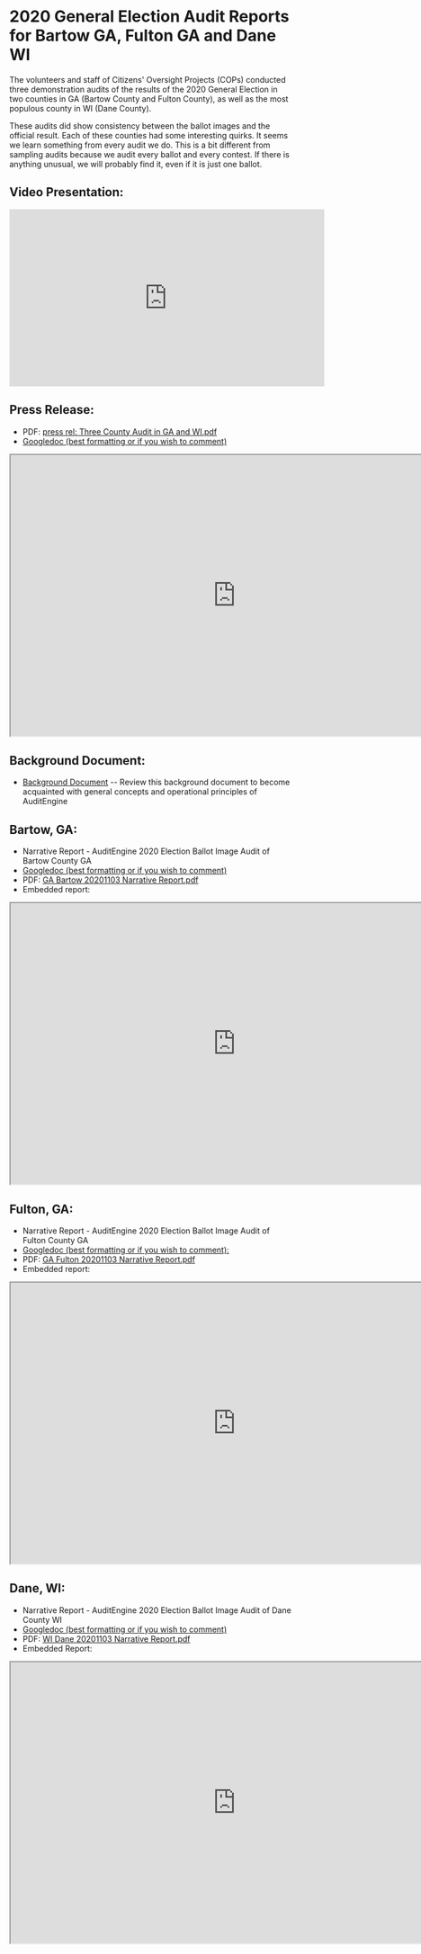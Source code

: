 # 2020 General Election Audit Reports for Bartow GA, Fulton GA and Dane WI

The volunteers and staff of Citizens' Oversight Projects (COPs) conducted three demonstration audits of the results of the 2020 General Election in two counties in GA (Bartow County and Fulton County), as well as the most populous county in WI (Dane County).

These audits did show consistency between the ballot images and the official result. Each of these counties had some interesting quirks. It seems we learn something from every audit we do. This is a bit different from sampling audits because we audit every ballot and every contest. If there is anything unusual, we will probably find it, even if it is just one ballot.

## Video Presentation:
<iframe width="560" height="315" src="https://www.youtube.com/embed/hQSbcDsUaPw" title="YouTube video player" frameborder="0" allow="accelerometer; autoplay; clipboard-write; encrypted-media; gyroscope; picture-in-picture" allowfullscreen></iframe>

## Press Release:
   * PDF: [press rel: Three County Audit in GA and WI.pdf](https://copswiki.org/w/pub/Common/M1986/press%20rel_%20Three%20County%20Audit%20in%20GA%20and%20WI.pdf)
   * [Googledoc (best formatting or if you wish to comment)](https://docs.google.com/document/d/18x0lKnQgjZfC2dGrSHJ2lihp96q1IJonbiI4e1uszYA/edit?usp=sharing)

<iframe src="https://docs.google.com/document/d/e/2PACX-1vSnEOS7EIfdeVohQ2oGNCwBjkL4WwZAlqiBkfG__qjHHehtFSJbkHkYwcK_FeG15v_vUwhcbTrs8nFR/pub?embedded=true" width=800 height=500 border=1></iframe>

## Background Document:
   * [Background Document](user-guide/auditengine-background-doc) -- Review this background document to become acquainted with general concepts and operational principles of AuditEngine 

## Bartow, GA:

   * Narrative Report - AuditEngine 2020 Election Ballot Image Audit of Bartow County GA
   * [Googledoc (best formatting or if you wish to comment)](https://docs.google.com/document/d/1oNyx0v0pNVBtkhF41IB0RWjR9n1sNlfmTYCT93tHXCA/edit?usp=sharing)
   * PDF: [GA Bartow 20201103 Narrative Report.pdf](https://copswiki.org/w/pub/Common/M1986/GA%20Bartow%2020201103%20Narrative%20Report.pdf)
   * Embedded report:

<iframe src="https://docs.google.com/document/d/e/2PACX-1vTnSyqBlzfqT34VQfMWC2qUp6QMiYnUakbaC4lTRSmdru8-Cz7WrkgcIdup8cIOPQwynNxHxZKlcRc8/pub?embedded=true" width=800 height=500 border=1></iframe>

## Fulton, GA:
   * Narrative Report - AuditEngine 2020 Election Ballot Image Audit of Fulton County GA
   * [Googledoc (best formatting or if you wish to comment): ](https://docs.google.com/document/d/17glzBMkV7sx7L_Ig_uBp4mOK7HXVP3zlv_2BUOWX63I/edit?usp=sharing)
   * PDF: [GA Fulton 20201103 Narrative Report.pdf](https://copswiki.org/w/pub/Common/M1986/GA%20Fulton%2020201103%20Narrative%20Report.pdf)
   * Embedded report:

<iframe src="https://docs.google.com/document/d/e/2PACX-1vRC4Svf3w70XRUlyjLuGCwtXycO51BzXyId7YGYh9EdJ93umzA1qAiPo0rNohdtcNqQx4Rw9IIWTpn5/pub?embedded=true" width=800 height=500 border=1></iframe>

## Dane, WI:
   * Narrative Report - AuditEngine 2020 Election Ballot Image Audit of Dane County WI
   * [Googledoc (best formatting or if you wish to comment)](https://docs.google.com/document/d/1g56YbIkjRSSIXfGrLPqGPxFxHqMhabRUdgChM0FgzRA/edit?usp=sharing)
   * PDF: [WI Dane 20201103 Narrative Report.pdf](https://copswiki.org/w/pub/Common/M1986/WI%20Dane%2020201103%20Narrative%20Report.pdf)
   * Embedded Report:

<iframe src="https://docs.google.com/document/d/e/2PACX-1vSEjk-vfBDvjkKZ7ZUh5vJYZJ26VmFCceeGEIh9qnwOyLBAi41DwT2THNwFwPH8HRke3gLUPXhOM2HI/pub?embedded=true" width=800 height=500 border=1></iframe>
